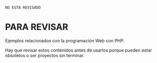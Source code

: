 
`NO ESTÁ REVISADO`

# PARA REVISAR

Ejemplos relacionados con la programación Web con PHP.

Hay que revisar estos contenidos antes de usarlos porque pueden
estar obsoletos o ser proyectos sin terminar.
